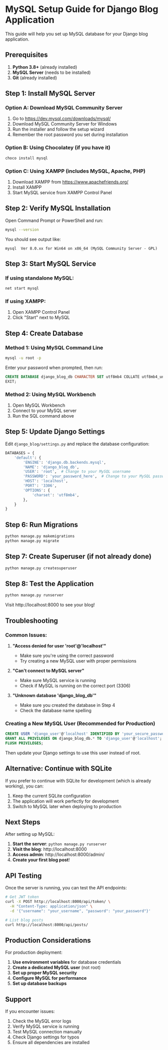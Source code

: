 # MySQL Setup Guide for Django Blog Application

This guide will help you set up MySQL database for your Django blog application.

## Prerequisites

1. **Python 3.8+** (already installed)
2. **MySQL Server** (needs to be installed)
3. **Git** (already installed)

## Step 1: Install MySQL Server

### Option A: Download MySQL Community Server
1. Go to https://dev.mysql.com/downloads/mysql/
2. Download MySQL Community Server for Windows
3. Run the installer and follow the setup wizard
4. Remember the root password you set during installation

### Option B: Using Chocolatey (if you have it)
```bash
choco install mysql
```

### Option C: Using XAMPP (includes MySQL, Apache, PHP)
1. Download XAMPP from https://www.apachefriends.org/
2. Install XAMPP
3. Start MySQL service from XAMPP Control Panel

## Step 2: Verify MySQL Installation

Open Command Prompt or PowerShell and run:
```bash
mysql --version
```

You should see output like:
```
mysql  Ver 8.0.xx for Win64 on x86_64 (MySQL Community Server - GPL)
```

## Step 3: Start MySQL Service

### If using standalone MySQL:
```bash
net start mysql
```

### If using XAMPP:
1. Open XAMPP Control Panel
2. Click "Start" next to MySQL

## Step 4: Create Database

### Method 1: Using MySQL Command Line
```bash
mysql -u root -p
```

Enter your password when prompted, then run:
```sql
CREATE DATABASE django_blog_db CHARACTER SET utf8mb4 COLLATE utf8mb4_unicode_ci;
EXIT;
```

### Method 2: Using MySQL Workbench
1. Open MySQL Workbench
2. Connect to your MySQL server
3. Run the SQL command above

## Step 5: Update Django Settings

Edit `django_blog/settings.py` and replace the database configuration:

```python
DATABASES = {
    'default': {
        'ENGINE': 'django.db.backends.mysql',
        'NAME': 'django_blog_db',
        'USER': 'root',  # Change to your MySQL username
        'PASSWORD': 'your_password_here',  # Change to your MySQL password
        'HOST': 'localhost',
        'PORT': '3306',
        'OPTIONS': {
            'charset': 'utf8mb4',
        },
    }
}
```

## Step 6: Run Migrations

```bash
python manage.py makemigrations
python manage.py migrate
```

## Step 7: Create Superuser (if not already done)

```bash
python manage.py createsuperuser
```

## Step 8: Test the Application

```bash
python manage.py runserver
```

Visit http://localhost:8000 to see your blog!

## Troubleshooting

### Common Issues:

1. **"Access denied for user 'root'@'localhost'"**
   - Make sure you're using the correct password
   - Try creating a new MySQL user with proper permissions

2. **"Can't connect to MySQL server"**
   - Make sure MySQL service is running
   - Check if MySQL is running on the correct port (3306)

3. **"Unknown database 'django_blog_db'"**
   - Make sure you created the database in Step 4
   - Check the database name spelling

### Creating a New MySQL User (Recommended for Production)

```sql
CREATE USER 'django_user'@'localhost' IDENTIFIED BY 'your_secure_password';
GRANT ALL PRIVILEGES ON django_blog_db.* TO 'django_user'@'localhost';
FLUSH PRIVILEGES;
```

Then update your Django settings to use this user instead of root.

## Alternative: Continue with SQLite

If you prefer to continue with SQLite for development (which is already working), you can:

1. Keep the current SQLite configuration
2. The application will work perfectly for development
3. Switch to MySQL later when deploying to production

## Next Steps

After setting up MySQL:

1. **Start the server**: `python manage.py runserver`
2. **Visit the blog**: http://localhost:8000
3. **Access admin**: http://localhost:8000/admin/
4. **Create your first blog post**!

## API Testing

Once the server is running, you can test the API endpoints:

```bash
# Get JWT token
curl -X POST http://localhost:8000/api/token/ \
  -H "Content-Type: application/json" \
  -d '{"username": "your_username", "password": "your_password"}'

# List blog posts
curl http://localhost:8000/api/posts/
```

## Production Considerations

For production deployment:

1. **Use environment variables** for database credentials
2. **Create a dedicated MySQL user** (not root)
3. **Set up proper MySQL security**
4. **Configure MySQL for performance**
5. **Set up database backups**

## Support

If you encounter issues:

1. Check the MySQL error logs
2. Verify MySQL service is running
3. Test MySQL connection manually
4. Check Django settings for typos
5. Ensure all dependencies are installed 